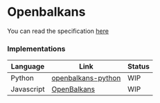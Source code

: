 # Openbalkans

You can read the specification [here][Specs]

### Implementations

| Language  | Link  | Status  |
|---|---|---|
| Python  | [openbalkans-python][PythonImpl]  | WIP  |
| Javascript  | [OpenBalkans][Specs]  | WIP  |


[Specs]: https://github.com/mvasilkov/OpenBalkans
[PythonImpl]: https://github.com/openbalkans/openbalkans-python
